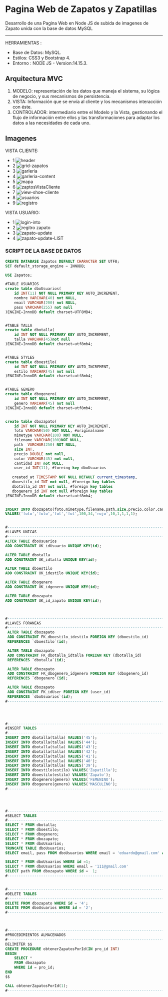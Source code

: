 
# Pagina Web de Zapatos y Zapatillas
Desarrollo de una Pagina Web en Node JS de subida de imagenes de Zapato unida con la base de datos MySQL 

------------

HERRAMIENTAS :
- Base de Datos: MySQL.
- Estilos: CSS3 y Bootstrap 4.
- Entorno : NODE JS - Version:14.15.3.

## Arquitectura MVC
1. MODELO: representación de los datos que maneja el sistema, su lógica de negocio, y sus mecanismos de persistencia.
2. VISTA: Información que se envía al cliente y los mecanismos interacción con éste.
3. CONTROLADOR: intermediario entre el Modelo y la Vista, gestionando el flujo de información entre ellos y las transformaciones para adaptar los datos a las necesidades de cada uno.

## Imagenes
VISTA CLIENTE:
- 1
![header](https://user-images.githubusercontent.com/68178186/105248348-3d57cc80-5b44-11eb-83b3-f1c4600cfe3b.PNG)
- 2
![grid-zapatos](https://user-images.githubusercontent.com/68178186/105248418-5ceef500-5b44-11eb-8236-23884543aa0e.PNG)
- 3
![garleria](https://user-images.githubusercontent.com/68178186/105248447-68dab700-5b44-11eb-9e17-5df9b63ab7a0.PNG)
- 4
![garleria-content](https://user-images.githubusercontent.com/68178186/105248466-72641f00-5b44-11eb-8ff0-8b72253dd56f.PNG)
- 5
![mapa](https://user-images.githubusercontent.com/68178186/105249268-daffcb80-5b45-11eb-81c4-d7fb1e2e6de8.PNG)
- 6
![zaptosVistaCliente](https://user-images.githubusercontent.com/68178186/105248702-da1a6a00-5b44-11eb-9e6b-9fe4a0bb9dd3.PNG)
- 7
![view-shoe-cliente](https://user-images.githubusercontent.com/68178186/105251261-28316c80-5b49-11eb-8a08-8eccfa941649.PNG)
- 8
![usuarios](https://user-images.githubusercontent.com/68178186/105248684-d2f35c00-5b44-11eb-9441-8831e36853e6.PNG)
- 9
![registro](https://user-images.githubusercontent.com/68178186/105248649-c242e600-5b44-11eb-88e7-21df851506ba.PNG)




VISTA USUARIO:
- 1
![login-into](https://user-images.githubusercontent.com/68178186/105248760-f7e7cf00-5b44-11eb-8042-4fccf3f90367.PNG)
- 2
![regitro zapato](https://user-images.githubusercontent.com/68178186/105882630-dfa80200-5fd3-11eb-9352-3bdbff58961c.PNG)
- 3
![zapato-update](https://user-images.githubusercontent.com/68178186/105883491-eaaf6200-5fd4-11eb-891a-b56a05988bd6.PNG)
- 4
![zapato-update-LIST](https://user-images.githubusercontent.com/68178186/105883544-fac74180-5fd4-11eb-9e25-8c3ffcfc033b.PNG)




### SCRIPT DE LA BASE DE DATOS
```sql
CREATE DATABASE Zapatos DEFAULT CHARACTER SET UTF8;
SET default_storage_engine = INNODB;

USE Zapatos;

#TABLE USUARIOS 
create table dboUsuarios(
    id INT(11) NOT NULL PRIMARY KEY AUTO_INCREMENT,
    nombre VARCHAR(40) not NULL,
    email VARCHAR(200) not NULL,
    pass VARCHAR(255) not null
)ENGINE=InnoDB default charset=UTF8MB4;


#TABLE TALLA
create table dbotalla(
    id INT NOT NULL PRIMARY KEY AUTO_INCREMENT,
    talla VARCHAR(45)not null
)ENGINE=InnoDB default charset=utf8mb4;


#TABLE STYLES
create table dboestilo(
    id INT NOT NULL PRIMARY KEY AUTO_INCREMENT,
    estilo VARCHAR(45) not null
)ENGINE=InnoDB default charset=utf8mb4;


#TABLE GENERO
create table dbogenero(
    id INT NOT NULL PRIMARY KEY AUTO_INCREMENT,
    genero VARCHAR(45) not null
)ENGINE=InnoDB default charset=utf8mb4;


create table dbozapato(
    id INT NOT NULL PRIMARY KEY AUTO_INCREMENT,
    foto VARCHAR(50) NOT NULL, #originalname
    mimetype VARCHAR(100) NOT NULL,
    filename VARCHAR(100)NOT NULL,
    path  VARCHAR(250) NOT NULL,
    size INT,
    precio DOUBLE not null,
    color VARCHAR(45) not null,
    cantidad INT not NULL, 
    user_id INT(11), #foreing key dboUsuarios
  
   created_at TIMESTAMP NOT NULL DEFAULT current_timestamp,
   dboestilo_id INT not null, #foreign key tables
   dbotalla_id INT not null, #foreign key tables
   dbogenero_id INT not null #foreign key tables
)ENGINE=InnoDB default charset=utf8mb4;


INSERT INTO dbozapato(foto,mimetype,filename,path,size,precio,color,cantidad,user_id,dboestilo_id,dbotalla_id,dbogenero_id) 
VALUES('foto','foto','fot','fot',100,34,'rojo',10,1,1,1,1);


#----------------------------------------------------------------------
#LLAVES UNICAS
#----------------------------------------------------------------------
ALTER TABLE dboUsuarios
ADD CONSTRAINT UK_idUsuario UNIQUE KEY(id);

ALTER TABLE dbotalla
ADD CONSTRAINT UK_idtalla UNIQUE KEY(id);

ALTER TABLE dboestilo
ADD CONSTRAINT UK_idestilo UNIQUE KEY(id);

ALTER TABLE dbogenero
ADD CONSTRAINT UK_idgenero UNIQUE KEY(id);

ALTER TABLE dbozapato
ADD CONSTRAINT UK_id_zapato UNIQUE KEY(id);



#----------------------------------------------------------------------
#LLAVES FORANEAS
#----------------------------------------------------------------------
 ALTER TABLE dbozapato
 ADD CONSTRAINT FK_dboestilo_idestilo FOREIGN KEY (dboestilo_id) 
 REFERENCES `dboestilo`(id);

 ALTER TABLE dbozapato
 ADD CONSTRAINT FK_dbotalla_idtalla FOREIGN KEY (dbotalla_id) 
 REFERENCES `dbotalla`(id);

 ALTER TABLE dbozapato
 ADD CONSTRAINT FK_dbogenero_idgenero FOREIGN KEY (dbogenero_id)
 REFERENCES `dbogenero`(id);

 ALTER TABLE dbozapato
 ADD CONSTRAINT FK_idUser FOREIGN KEY (user_id)
 REFERENCES `dboUsuarios`(id);
#----------------------------------------------------------------------



						
#----------------------------------------------------------------------
#INSERT TABLES
#----------------------------------------------------------------------
INSERT INTO dbotalla(talla) VALUES('45');
INSERT INTO dbotalla(talla) VALUES('44');
INSERT INTO dbotalla(talla) VALUES('43');
INSERT INTO dbotalla(talla) VALUES('42');
INSERT INTO dbotalla(talla) VALUES('41');
INSERT INTO dbotalla(talla) VALUES('40');
INSERT INTO dbotalla(talla) VALUES('39');
INSERT INTO dboestilo(estilo) VALUES('Zapatilla');
INSERT INTO dboestilo(estilo) VALUES('Zapato');
INSERT INTO dbogenero(genero) VALUES('FEMENINO');
INSERT INTO dbogenero(genero) VALUES('MASCULINO');
#----------------------------------------------------------------------




#----------------------------------------------------------------------
#SELECT TABLES
#----------------------------------------------------------------------
SELECT * FROM dbotalla;
SELECT * FROM dboestilo;
SELECT * FROM dbogenero;
SELECT * FROM dbozapato;
SELECT * FROM dboUsuarios;
TRUNCATE TABLE dboUsuarios;
SELECT email, pass FROM dboUsuarios WHERE email = 'eduardo@gmail.com' and pass ='anthony123';

SELECT * FROM dboUsuarios WHERE id =1;
SELECT * FROM dboUsuarios WHERE email = '111@gmail.com'
SELECT path FROM dbozapato WHERE id =  1;
#----------------------------------------------------------------------


#----------------------------------------------------------------------
#DELETE TABLES
#----------------------------------------------------------------------
DELETE FROM dbozapato WHERE id = '4';
DELETE FROM dboUsuarios WHERE id = '2';
#----------------------------------------------------------------------



#----------------------------------------------------------------------
#PROCEDIMIENTOS ALMACENADOS
#----------------------------------------------------------------------
DELIMITER $$
CREATE PROCEDURE obtenerZapatosPorId(IN pro_id INT)
BEGIN
    SELECT * 
    FROM dbozapato
    WHERE id = pro_id;
END
$$

CALL obtenerZapatosPorId(1);
#----------------------------------------------------------------------
```

